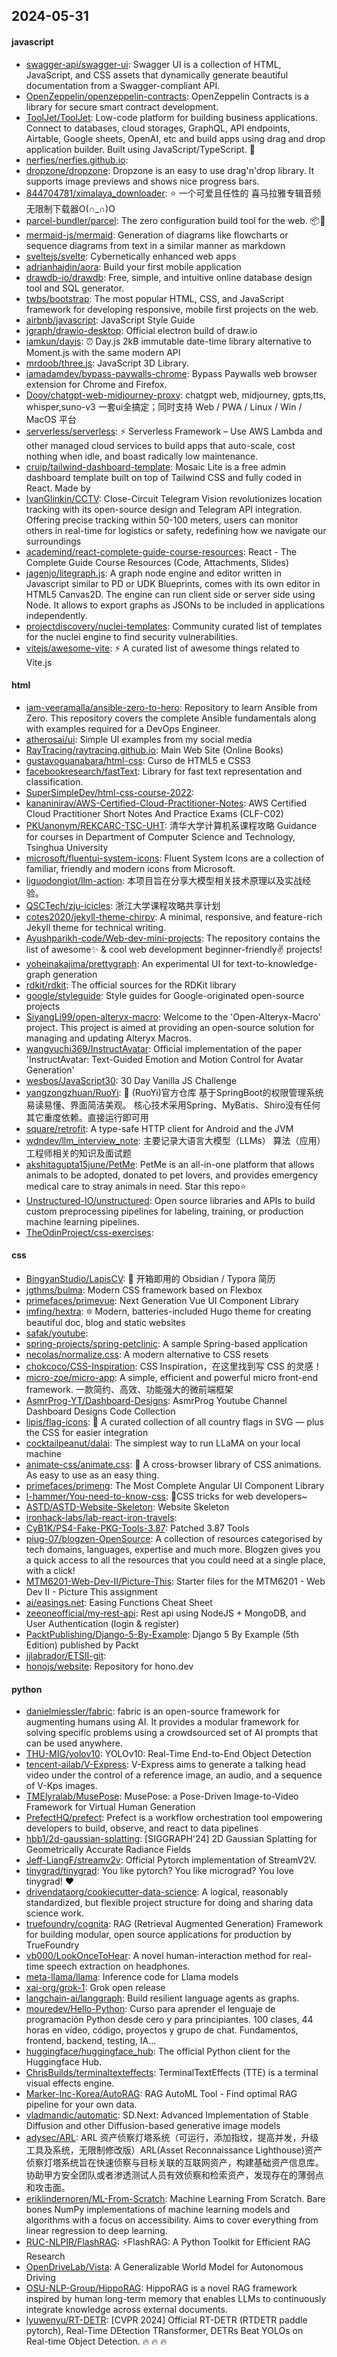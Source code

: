 ## 2024-05-31

#### javascript
* [swagger-api/swagger-ui](https://github.com/swagger-api/swagger-ui): Swagger UI is a collection of HTML, JavaScript, and CSS assets that dynamically generate beautiful documentation from a Swagger-compliant API.
* [OpenZeppelin/openzeppelin-contracts](https://github.com/OpenZeppelin/openzeppelin-contracts): OpenZeppelin Contracts is a library for secure smart contract development.
* [ToolJet/ToolJet](https://github.com/ToolJet/ToolJet): Low-code platform for building business applications. Connect to databases, cloud storages, GraphQL, API endpoints, Airtable, Google sheets, OpenAI, etc and build apps using drag and drop application builder. Built using JavaScript/TypeScript. 🚀
* [nerfies/nerfies.github.io](https://github.com/nerfies/nerfies.github.io): 
* [dropzone/dropzone](https://github.com/dropzone/dropzone): Dropzone is an easy to use drag'n'drop library. It supports image previews and shows nice progress bars.
* [844704781/ximalaya_downloader](https://github.com/844704781/ximalaya_downloader): ⭐️ 一个可爱且任性的 喜马拉雅专辑音频无限制下载器O(∩_∩)O
* [parcel-bundler/parcel](https://github.com/parcel-bundler/parcel): The zero configuration build tool for the web. 📦🚀
* [mermaid-js/mermaid](https://github.com/mermaid-js/mermaid): Generation of diagrams like flowcharts or sequence diagrams from text in a similar manner as markdown
* [sveltejs/svelte](https://github.com/sveltejs/svelte): Cybernetically enhanced web apps
* [adrianhajdin/aora](https://github.com/adrianhajdin/aora): Build your first mobile application
* [drawdb-io/drawdb](https://github.com/drawdb-io/drawdb): Free, simple, and intuitive online database design tool and SQL generator.
* [twbs/bootstrap](https://github.com/twbs/bootstrap): The most popular HTML, CSS, and JavaScript framework for developing responsive, mobile first projects on the web.
* [airbnb/javascript](https://github.com/airbnb/javascript): JavaScript Style Guide
* [jgraph/drawio-desktop](https://github.com/jgraph/drawio-desktop): Official electron build of draw.io
* [iamkun/dayjs](https://github.com/iamkun/dayjs): ⏰ Day.js 2kB immutable date-time library alternative to Moment.js with the same modern API
* [mrdoob/three.js](https://github.com/mrdoob/three.js): JavaScript 3D Library.
* [iamadamdev/bypass-paywalls-chrome](https://github.com/iamadamdev/bypass-paywalls-chrome): Bypass Paywalls web browser extension for Chrome and Firefox.
* [Dooy/chatgpt-web-midjourney-proxy](https://github.com/Dooy/chatgpt-web-midjourney-proxy): chatgpt web, midjourney, gpts,tts, whisper,suno-v3 一套ui全搞定；同时支持 Web / PWA / Linux / Win / MacOS 平台
* [serverless/serverless](https://github.com/serverless/serverless): ⚡ Serverless Framework – Use AWS Lambda and other managed cloud services to build apps that auto-scale, cost nothing when idle, and boast radically low maintenance.
* [cruip/tailwind-dashboard-template](https://github.com/cruip/tailwind-dashboard-template): Mosaic Lite is a free admin dashboard template built on top of Tailwind CSS and fully coded in React. Made by
* [IvanGlinkin/CCTV](https://github.com/IvanGlinkin/CCTV): Close-Circuit Telegram Vision revolutionizes location tracking with its open-source design and Telegram API integration. Offering precise tracking within 50-100 meters, users can monitor others in real-time for logistics or safety, redefining how we navigate our surroundings
* [academind/react-complete-guide-course-resources](https://github.com/academind/react-complete-guide-course-resources): React - The Complete Guide Course Resources (Code, Attachments, Slides)
* [jagenjo/litegraph.js](https://github.com/jagenjo/litegraph.js): A graph node engine and editor written in Javascript similar to PD or UDK Blueprints, comes with its own editor in HTML5 Canvas2D. The engine can run client side or server side using Node. It allows to export graphs as JSONs to be included in applications independently.
* [projectdiscovery/nuclei-templates](https://github.com/projectdiscovery/nuclei-templates): Community curated list of templates for the nuclei engine to find security vulnerabilities.
* [vitejs/awesome-vite](https://github.com/vitejs/awesome-vite): ⚡️ A curated list of awesome things related to Vite.js

#### html
* [iam-veeramalla/ansible-zero-to-hero](https://github.com/iam-veeramalla/ansible-zero-to-hero): Repository to learn Ansible from Zero. This repository covers the complete Ansible fundamentals along with examples required for a DevOps Engineer.
* [atherosai/ui](https://github.com/atherosai/ui): Simple UI examples from my social media
* [RayTracing/raytracing.github.io](https://github.com/RayTracing/raytracing.github.io): Main Web Site (Online Books)
* [gustavoguanabara/html-css](https://github.com/gustavoguanabara/html-css): Curso de HTML5 e CSS3
* [facebookresearch/fastText](https://github.com/facebookresearch/fastText): Library for fast text representation and classification.
* [SuperSimpleDev/html-css-course-2022](https://github.com/SuperSimpleDev/html-css-course-2022): 
* [kananinirav/AWS-Certified-Cloud-Practitioner-Notes](https://github.com/kananinirav/AWS-Certified-Cloud-Practitioner-Notes): AWS Certified Cloud Practitioner Short Notes And Practice Exams (CLF-C02)
* [PKUanonym/REKCARC-TSC-UHT](https://github.com/PKUanonym/REKCARC-TSC-UHT): 清华大学计算机系课程攻略 Guidance for courses in Department of Computer Science and Technology, Tsinghua University
* [microsoft/fluentui-system-icons](https://github.com/microsoft/fluentui-system-icons): Fluent System Icons are a collection of familiar, friendly and modern icons from Microsoft.
* [liguodongiot/llm-action](https://github.com/liguodongiot/llm-action): 本项目旨在分享大模型相关技术原理以及实战经验。
* [QSCTech/zju-icicles](https://github.com/QSCTech/zju-icicles): 浙江大学课程攻略共享计划
* [cotes2020/jekyll-theme-chirpy](https://github.com/cotes2020/jekyll-theme-chirpy): A minimal, responsive, and feature-rich Jekyll theme for technical writing.
* [Ayushparikh-code/Web-dev-mini-projects](https://github.com/Ayushparikh-code/Web-dev-mini-projects): The repository contains the list of awesome✨ & cool web development beginner-friendly✌️ projects!
* [yoheinakajima/prettygraph](https://github.com/yoheinakajima/prettygraph): An experimental UI for text-to-knowledge-graph generation
* [rdkit/rdkit](https://github.com/rdkit/rdkit): The official sources for the RDKit library
* [google/styleguide](https://github.com/google/styleguide): Style guides for Google-originated open-source projects
* [SiyangLi99/open-alteryx-macro](https://github.com/SiyangLi99/open-alteryx-macro): Welcome to the 'Open-Alteryx-Macro' project. This project is aimed at providing an open-source solution for managing and updating Alteryx Macros.
* [wangyuchi369/InstructAvatar](https://github.com/wangyuchi369/InstructAvatar): Official implementation of the paper 'InstructAvatar: Text-Guided Emotion and Motion Control for Avatar Generation'
* [wesbos/JavaScript30](https://github.com/wesbos/JavaScript30): 30 Day Vanilla JS Challenge
* [yangzongzhuan/RuoYi](https://github.com/yangzongzhuan/RuoYi): 🎉 (RuoYi)官方仓库 基于SpringBoot的权限管理系统 易读易懂、界面简洁美观。 核心技术采用Spring、MyBatis、Shiro没有任何其它重度依赖。直接运行即可用
* [square/retrofit](https://github.com/square/retrofit): A type-safe HTTP client for Android and the JVM
* [wdndev/llm_interview_note](https://github.com/wdndev/llm_interview_note): 主要记录大语言大模型（LLMs） 算法（应用）工程师相关的知识及面试题
* [akshitagupta15june/PetMe](https://github.com/akshitagupta15june/PetMe): PetMe is an all-in-one platform that allows animals to be adopted, donated to pet lovers, and provides emergency medical care to stray animals in need. Star this repo⭐
* [Unstructured-IO/unstructured](https://github.com/Unstructured-IO/unstructured): Open source libraries and APIs to build custom preprocessing pipelines for labeling, training, or production machine learning pipelines.
* [TheOdinProject/css-exercises](https://github.com/TheOdinProject/css-exercises): 

#### css
* [BingyanStudio/LapisCV](https://github.com/BingyanStudio/LapisCV): 📃 开箱即用的 Obsidian / Typora 简历
* [jgthms/bulma](https://github.com/jgthms/bulma): Modern CSS framework based on Flexbox
* [primefaces/primevue](https://github.com/primefaces/primevue): Next Generation Vue UI Component Library
* [imfing/hextra](https://github.com/imfing/hextra): 🔯 Modern, batteries-included Hugo theme for creating beautiful doc, blog and static websites
* [safak/youtube](https://github.com/safak/youtube): 
* [spring-projects/spring-petclinic](https://github.com/spring-projects/spring-petclinic): A sample Spring-based application
* [necolas/normalize.css](https://github.com/necolas/normalize.css): A modern alternative to CSS resets
* [chokcoco/CSS-Inspiration](https://github.com/chokcoco/CSS-Inspiration): CSS Inspiration，在这里找到写 CSS 的灵感！
* [micro-zoe/micro-app](https://github.com/micro-zoe/micro-app): A simple, efficient and powerful micro front-end framework. 一款简约、高效、功能强大的微前端框架
* [AsmrProg-YT/Dashboard-Designs](https://github.com/AsmrProg-YT/Dashboard-Designs): AsmrProg Youtube Channel Dashboard Designs Code Collection
* [lipis/flag-icons](https://github.com/lipis/flag-icons): 🎏 A curated collection of all country flags in SVG — plus the CSS for easier integration
* [cocktailpeanut/dalai](https://github.com/cocktailpeanut/dalai): The simplest way to run LLaMA on your local machine
* [animate-css/animate.css](https://github.com/animate-css/animate.css): 🍿 A cross-browser library of CSS animations. As easy to use as an easy thing.
* [primefaces/primeng](https://github.com/primefaces/primeng): The Most Complete Angular UI Component Library
* [l-hammer/You-need-to-know-css](https://github.com/l-hammer/You-need-to-know-css): 💄CSS tricks for web developers~
* [ASTD/ASTD-Website-Skeleton](https://github.com/ASTD/ASTD-Website-Skeleton): Website Skeleton
* [ironhack-labs/lab-react-iron-travels](https://github.com/ironhack-labs/lab-react-iron-travels): 
* [CyB1K/PS4-Fake-PKG-Tools-3.87](https://github.com/CyB1K/PS4-Fake-PKG-Tools-3.87): Patched 3.87 Tools
* [piug-07/blogzen-OpenSource](https://github.com/piug-07/blogzen-OpenSource): A collection of resources categorised by tech domains, languages, expertise and much more. Blogzen gives you a quick access to all the resources that you could need at a single place, with a click!
* [MTM6201-Web-Dev-II/Picture-This](https://github.com/MTM6201-Web-Dev-II/Picture-This): Starter files for the MTM6201 - Web Dev II - Picture This assignment
* [ai/easings.net](https://github.com/ai/easings.net): Easing Functions Cheat Sheet
* [zeeoneofficial/my-rest-api](https://github.com/zeeoneofficial/my-rest-api): Rest api using NodeJS + MongoDB, and User Authentication (login & register)
* [PacktPublishing/Django-5-By-Example](https://github.com/PacktPublishing/Django-5-By-Example): Django 5 By Example (5th Edition) published by Packt
* [jjlabrador/ETSII-git](https://github.com/jjlabrador/ETSII-git): 
* [honojs/website](https://github.com/honojs/website): Repository for hono.dev

#### python
* [danielmiessler/fabric](https://github.com/danielmiessler/fabric): fabric is an open-source framework for augmenting humans using AI. It provides a modular framework for solving specific problems using a crowdsourced set of AI prompts that can be used anywhere.
* [THU-MIG/yolov10](https://github.com/THU-MIG/yolov10): YOLOv10: Real-Time End-to-End Object Detection
* [tencent-ailab/V-Express](https://github.com/tencent-ailab/V-Express): V-Express aims to generate a talking head video under the control of a reference image, an audio, and a sequence of V-Kps images.
* [TMElyralab/MusePose](https://github.com/TMElyralab/MusePose): MusePose: a Pose-Driven Image-to-Video Framework for Virtual Human Generation
* [PrefectHQ/prefect](https://github.com/PrefectHQ/prefect): Prefect is a workflow orchestration tool empowering developers to build, observe, and react to data pipelines
* [hbb1/2d-gaussian-splatting](https://github.com/hbb1/2d-gaussian-splatting): [SIGGRAPH'24] 2D Gaussian Splatting for Geometrically Accurate Radiance Fields
* [Jeff-LiangF/streamv2v](https://github.com/Jeff-LiangF/streamv2v): Official Pytorch implementation of StreamV2V.
* [tinygrad/tinygrad](https://github.com/tinygrad/tinygrad): You like pytorch? You like micrograd? You love tinygrad! ❤️
* [drivendataorg/cookiecutter-data-science](https://github.com/drivendataorg/cookiecutter-data-science): A logical, reasonably standardized, but flexible project structure for doing and sharing data science work.
* [truefoundry/cognita](https://github.com/truefoundry/cognita): RAG (Retrieval Augmented Generation) Framework for building modular, open source applications for production by TrueFoundry
* [vb000/LookOnceToHear](https://github.com/vb000/LookOnceToHear): A novel human-interaction method for real-time speech extraction on headphones.
* [meta-llama/llama](https://github.com/meta-llama/llama): Inference code for Llama models
* [xai-org/grok-1](https://github.com/xai-org/grok-1): Grok open release
* [langchain-ai/langgraph](https://github.com/langchain-ai/langgraph): Build resilient language agents as graphs.
* [mouredev/Hello-Python](https://github.com/mouredev/Hello-Python): Curso para aprender el lenguaje de programación Python desde cero y para principiantes. 100 clases, 44 horas en vídeo, código, proyectos y grupo de chat. Fundamentos, frontend, backend, testing, IA...
* [huggingface/huggingface_hub](https://github.com/huggingface/huggingface_hub): The official Python client for the Huggingface Hub.
* [ChrisBuilds/terminaltexteffects](https://github.com/ChrisBuilds/terminaltexteffects): TerminalTextEffects (TTE) is a terminal visual effects engine.
* [Marker-Inc-Korea/AutoRAG](https://github.com/Marker-Inc-Korea/AutoRAG): RAG AutoML Tool - Find optimal RAG pipeline for your own data.
* [vladmandic/automatic](https://github.com/vladmandic/automatic): SD.Next: Advanced Implementation of Stable Diffusion and other Diffusion-based generative image models
* [adysec/ARL](https://github.com/adysec/ARL): ARL 资产侦察灯塔系统（可运行，添加指纹，提高并发，升级工具及系统，无限制修改版）ARL(Asset Reconnaissance Lighthouse)资产侦察灯塔系统旨在快速侦察与目标关联的互联网资产，构建基础资产信息库。 协助甲方安全团队或者渗透测试人员有效侦察和检索资产，发现存在的薄弱点和攻击面。
* [eriklindernoren/ML-From-Scratch](https://github.com/eriklindernoren/ML-From-Scratch): Machine Learning From Scratch. Bare bones NumPy implementations of machine learning models and algorithms with a focus on accessibility. Aims to cover everything from linear regression to deep learning.
* [RUC-NLPIR/FlashRAG](https://github.com/RUC-NLPIR/FlashRAG): ⚡FlashRAG: A Python Toolkit for Efficient RAG Research
* [OpenDriveLab/Vista](https://github.com/OpenDriveLab/Vista): A Generalizable World Model for Autonomous Driving
* [OSU-NLP-Group/HippoRAG](https://github.com/OSU-NLP-Group/HippoRAG): HippoRAG is a novel RAG framework inspired by human long-term memory that enables LLMs to continuously integrate knowledge across external documents.
* [lyuwenyu/RT-DETR](https://github.com/lyuwenyu/RT-DETR): [CVPR 2024] Official RT-DETR (RTDETR paddle pytorch), Real-Time DEtection TRansformer, DETRs Beat YOLOs on Real-time Object Detection. 🔥 🔥 🔥
